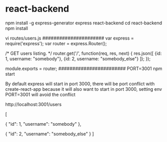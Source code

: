 # react-backend
npm install -g express-generator
express react-backend
cd react-backend
npm install

vi routes/users.js
######################
var express = require('express');
var router = express.Router();

/* GET users listing. */
router.get('/', function(req, res, next) {
  res.json([
    {id: 1, username: "somebody"},
    {id: 2, username: "somebody_else"}
  ]);
});

module.exports = router;
########################
PORT=3001 npm start

By default express will start in port 3000, there will be port conflict with create-react-app because it will also want to start in port 3000, setting env PORT=3001 will avoid the conflict

http://localhost:3001/users

[

{
"id": 1,
"username": "somebody"
},

{
"id": 2,
"username": "somebody_else"
}
]
